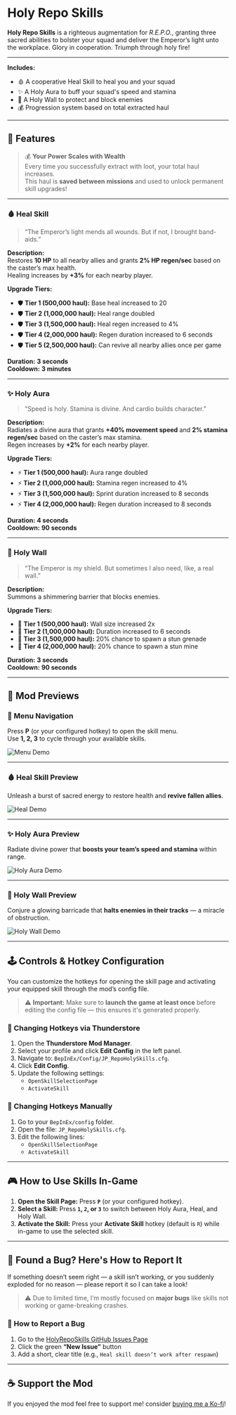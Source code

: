 # Holy Repo Skills

**Holy Repo Skills** is a righteous augmentation for *R.E.P.O.*, granting three sacred abilities to bolster your squad and deliver the Emperor’s light unto the workplace. Glory in cooperation. Triumph through holy fire!

---

**Includes:**
- 🩸 A cooperative Heal Skill to heal you and your squad
- ✨ A Holy Aura to buff your squad's speed and stamina
- 🧱 A Holy Wall to protect and block enemies
- 💰 Progression system based on total extracted haul

---

## 🔮 Features

> 💰 **Your Power Scales with Wealth**  
> Every time you successfully extract with loot, your total haul increases.  
> This haul is **saved between missions** and used to unlock permanent skill upgrades!

---

### 🩸 Heal Skill  
> “The Emperor’s light mends all wounds. But if not, I brought band-aids.”

**Description:**  
Restores **10 HP** to all nearby allies and grants **2% HP regen/sec** based on the caster’s max health.  
Healing increases by **+3%** for each nearby player.

**Upgrade Tiers:**
- 🛡️ **Tier 1 (500,000 haul):** Base heal increased to 20  
- 🛡️ **Tier 2 (1,000,000 haul):** Heal range doubled  
- 🛡️ **Tier 3 (1,500,000 haul):** Heal regen increased to 4%  
- 🛡️ **Tier 4 (2,000,000 haul):** Regen duration increased to 6 seconds  
- 🛡️ **Tier 5 (2,500,000 haul):** Can revive all nearby allies once per game  

**Duration:** **3 seconds**  
**Cooldown:** **3 minutes**

---

### ✨ Holy Aura  
> “Speed is holy. Stamina is divine. And cardio builds character.”

**Description:**  
Radiates a divine aura that grants **+40% movement speed** and **2% stamina regen/sec** based on the caster’s max stamina.  
Regen increases by **+2%** for each nearby player.

**Upgrade Tiers:**
- ⚡ **Tier 1 (500,000 haul):** Aura range doubled  
- ⚡ **Tier 2 (1,000,000 haul):** Stamina regen increased to 4%  
- ⚡ **Tier 3 (1,500,000 haul):** Sprint duration increased to 8 seconds  
- ⚡ **Tier 4 (2,000,000 haul):** Regen duration increased to 8 seconds  

**Duration:** **4 seconds**  
**Cooldown:** **90 seconds**

---

### 🧱 Holy Wall  
> “The Emperor is my shield. But sometimes I also need, like, a real wall.”

**Description:**  
Summons a shimmering barrier that blocks enemies.

**Upgrade Tiers:**
- 🧱 **Tier 1 (500,000 haul):** Wall size increased 2x  
- 🧱 **Tier 2 (1,000,000 haul):** Duration increased to 6 seconds  
- 🧱 **Tier 3 (1,500,000 haul):** 20% chance to spawn a stun grenade  
- 🧱 **Tier 4 (2,000,000 haul):** 20% chance to spawn a stun mine  

**Duration:** **3 seconds**  
**Cooldown:** **90 seconds**

---

## 📸 Mod Previews

### 🧭 Menu Navigation  
Press **P** (or your configured hotkey) to open the skill menu.  
Use **1, 2, 3** to cycle through your available skills.

![Menu Demo](https://github.com/JunyDeveloper/HolyRepoSkills/blob/main/HolyRepoSkills/media/menuDemo.gif?raw=true)

---

### 🩸 Heal Skill Preview  
Unleash a burst of sacred energy to restore health and **revive fallen allies**.

![Heal Demo](https://github.com/JunyDeveloper/HolyRepoSkills/blob/main/HolyRepoSkills/media/reviveDemo.gif?raw=true)

---

### ✨ Holy Aura Preview  
Radiate divine power that **boosts your team’s speed and stamina** within range.

![Holy Aura Demo](https://github.com/JunyDeveloper/HolyRepoSkills/blob/main/HolyRepoSkills/media/HolyAura.gif?raw=true)

---

### 🧱 Holy Wall Preview  
Conjure a glowing barricade that **halts enemies in their tracks** — a miracle of obstruction.

![Holy Wall Demo](https://github.com/JunyDeveloper/HolyRepoSkills/blob/main/HolyRepoSkills/media/ashield.gif?raw=true)

---

## 🕹️ Controls & Hotkey Configuration

You can customize the hotkeys for opening the skill page and activating your equipped skill through the mod’s config file.

> ⚠️ **Important:** Make sure to **launch the game at least once** before editing the config file — this ensures it's generated properly.

### 🔧 Changing Hotkeys via Thunderstore
1. Open the **Thunderstore Mod Manager**.
2. Select your profile and click **Edit Config** in the left panel.
3. Navigate to: `BepInEx/Config/JP_RepoHolySkills.cfg`.
4. Click **Edit Config**.
5. Update the following settings:
   - `OpenSkillSelectionPage`
   - `ActivateSkill`

### 🧩 Changing Hotkeys Manually
1. Go to your `BepInEx/config` folder.
2. Open the file: `JP_RepoHolySkills.cfg`.
3. Edit the following lines:
   - `OpenSkillSelectionPage`
   - `ActivateSkill`

---

## 🎮 How to Use Skills In-Game

1. **Open the Skill Page:** Press **`P`** (or your configured hotkey).
2. **Select a Skill:** Press **`1`, `2`, or `3`** to switch between Holy Aura, Heal, and Holy Wall.
3. **Activate the Skill:** Press your **Activate Skill** hotkey (default is `R`) while in-game to use the selected skill.

---

## 🐞 Found a Bug? Here's How to Report It

If something doesn’t seem right — a skill isn’t working, or you suddenly exploded for no reason — please report it so I can take a look!

> ⚠️ Due to limited time, I’m mostly focused on **major bugs** like skills not working or game-breaking crashes.

### 🧭 How to Report a Bug

1. Go to the [HolyRepoSkills GitHub Issues Page](https://github.com/JunyDeveloper/HolyRepoSkills/issues)
2. Click the green **“New Issue”** button
3. Add a short, clear title (e.g., `Heal skill doesn’t work after respawn`)

---

## ☕ Support the Mod

If you enjoyed the mod feel free to support me! 
consider [buying me a Ko-fi](https://ko-fi.com/junydev)!  
